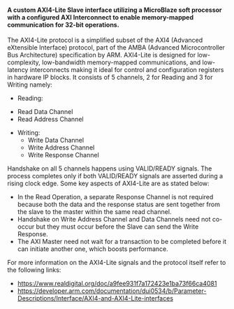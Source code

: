 ####  A custom AXI4-Lite Slave interface utilizing a MicroBlaze soft processor with a configured AXI Interconnect to enable memory-mapped communication for 32-bit operations.

The AXI4-Lite protocol is a simplified subset of the AXI4 (Advanced eXtensible Interface) protocol, part of the AMBA (Advanced Microcontroller Bus Architecture) specification by ARM. AXI4-Lite is designed for low-complexity, low-bandwidth memory-mapped communications, and low-latency interconnects making it ideal for control and configuration registers in hardware IP blocks. It consists of 5 channels, 2 for Reading and 3 for Writing namely:

* Reading:
 - Read Data Channel
 - Read Address Channel
* Writing:
  - Write Data Channel
  - Write Address Channel
  - Write Response Channel 

Handshake on all 5 channels happens using VALID/READY signals. The process completes only if both VALID/READY signals are asserted during a rising clock edge. Some key aspects of AXI4-Lite are as stated below:
* In the Read Operation, a separate Response Channel is not required because both the data and the response status are sent together from the slave to the master within the same read channel.
* Handshake on Write Address Channel and Data Channels need not co-occur but they must occur before the Slave can send the Write Response.
* The AXI Master need not wait for a transaction to be completed before it can initiate another one, which boosts performance.

For more information on the AXI4-Lite signals and the protocol itself refer to the following links:
* https://www.realdigital.org/doc/a9fee931f7a172423e1ba73f66ca4081
* https://developer.arm.com/documentation/dui0534/b/Parameter-Descriptions/Interface/AXI4-and-AXI4-Lite-interfaces
